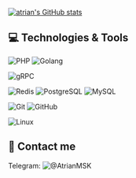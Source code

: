 [![atrian's GitHub stats](https://github-readme-stats.vercel.app/api?username=atrian&count_private=true&show_icons=true)](https://github.com/atrian)


## 💻 Technologies & Tools


  ![PHP](https://img.shields.io/badge/PHP-black?style=flat-square&logo=php)
  ![Golang](https://img.shields.io/badge/Golang-06062C?style=flat-square&logo=go)
  
  ![gRPC](https://img.shields.io/badge/gRPC-black?style=flat-square&logo=linux)

  
  ![Redis](https://img.shields.io/badge/-Redis-black?style=flat-square&logo=Redis)
	![PostgreSQL](https://img.shields.io/badge/-PostgreSQL-336791?style=flat-square&logo=postgresql)
	![MySQL](https://img.shields.io/badge/-MySQL-black?style=flat-square&logo=mysql)

  ![Git](https://img.shields.io/badge/-Git-black?style=flat-square&logo=git)
  ![GitHub](https://img.shields.io/badge/-GitHub-181717?style=flat-square&logo=github)

  ![Linux](https://img.shields.io/badge/Linux-black?style=flat-square&logo=linux)
  
  

## 📲 Contact me

Telegram: ![@AtrianMSK](https://t.me/AtrianMSK)
